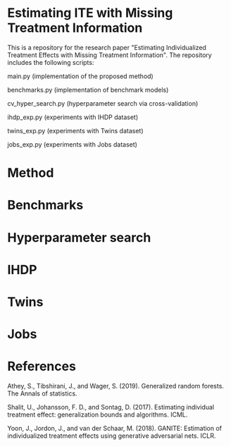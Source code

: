# Estimating ITE with Missing Treatment Information

This is a repository for the research paper "Estimating Individualized Treatment Effects with Missing Treatment Information". The repository includes the following scripts:

main.py (implementation of the proposed method)

benchmarks.py (implementation of benchmark models)

cv_hyper_search.py (hyperparameter search via cross-validation)

ihdp_exp.py (experiments with IHDP dataset)

twins_exp.py (experiments with Twins dataset)

jobs_exp.py (experiments with Jobs dataset)

# Method

# Benchmarks

# Hyperparameter search

# IHDP

# Twins

# Jobs

# References

Athey, S., Tibshirani, J., and Wager, S. (2019). Generalized random forests. The Annals of statistics.

Shalit, U., Johansson, F. D., and Sontag, D. (2017). Estimating individual treatment effect: generalization bounds and algorithms. ICML.

Yoon, J., Jordon, J., and van der Schaar, M. (2018). GANITE: Estimation of individualized treatment effects using generative adversarial nets. ICLR.

